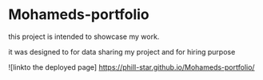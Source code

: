 # Mohameds-portfolio
this project is intended to showcase my work.

it was designed to for data sharing my project and for hiring purpose 

![linkto the deployed page] https://phill-star.github.io/Mohameds-portfolio/

